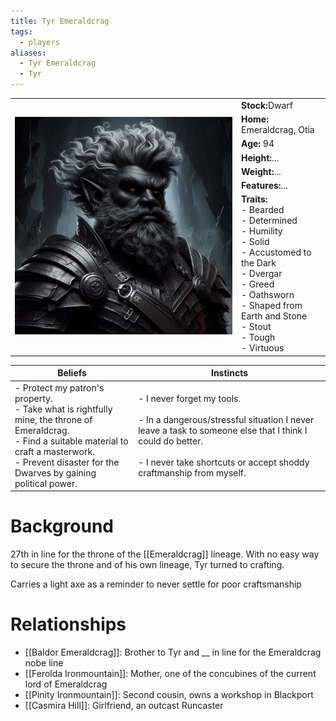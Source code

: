 ```yaml
---
title: Tyr Emeraldcrag
tags:
  - players
aliases:
  - Tyr Emeraldcrag
  - Tyr
---
```


 <table>
  <tr>
    <td rowspan="8"><img src="../images/Tyr.png" alt="Tyr Emeraldcrag"></td>
    <td><b><strong>Stock:</b></strong>Dwarf</td>
  </tr>
  <tr>
    <td><b><strong>Home:</b></strong> Emeraldcrag, Otia</td>
  </tr>
    <tr>
    <td><b><strong>Age:</b></strong> 94</td>
  </tr>
    <tr>
    <td><b><strong>Height:</b></strong>...</td>
  </tr>
    <tr>
    <td><b><strong>Weight:</b></strong>...</td>
  </tr>
    <tr>
    <td><b><strong>Features:</b></strong>...</td>
  </tr>
   <tr>
    <td><b><strong>Traits:</b></strong><br>- Bearded<br>- Determined<br>- Humility<br>- Solid<br>- Accustomed to the Dark<br>- Dvergar<br>- Greed<br>- Oathsworn<br>- Shaped from Earth and Stone<br>- Stout<br>- Tough<br>- Virtuous</td>
  </tr>
</table> 

| Beliefs | Instincts |
| ------- | --------- |
| - Protect my patron's property.<br>- Take what is rightfully mine, the throne of Emeraldcrag.<br>- Find a suitable material to craft a masterwork.<br>- Prevent disaster for the Dwarves by gaining political power.| - I never forget my tools.<br><br>- In a dangerous/stressful situation I never leave a task to someone else that I think I could do better.<br><br>- I never take shortcuts or accept shoddy craftmanship from myself. | 

# Background
27th in line for the throne of the [[Emeraldcrag]] lineage. With no easy way to secure the throne and of his own lineage, Tyr turned to crafting.

Carries a light axe as a reminder to never settle for poor craftsmanship
# Relationships
* [[Baldor Emeraldcrag]]: Brother to Tyr and __ in line for the Emeraldcrag nobe line
* [[Ferolda Ironmountain]]: Mother, one of the concubines of the current lord of Emeraldcrag
* [[Pinity Ironmountain]]:  Second cousin, owns a workshop in Blackport
* [[Casmira Hill]]: Girlfriend, an outcast Runcaster